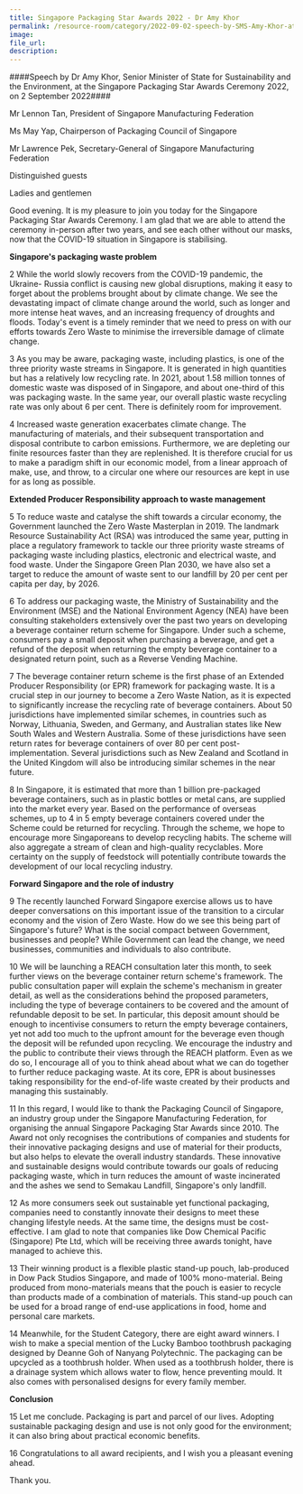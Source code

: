```yaml
---  
title: Singapore Packaging Star Awards 2022 - Dr Amy Khor  
permalink: /resource-room/category/2022-09-02-speech-by-SMS-Amy-Khor-at-Singapore-Packaging-Star-Awards-2022/
image:  
file_url:  
description:  
---  
```


####Speech by Dr Amy Khor, Senior Minister of State for Sustainability and the Environment, at the Singapore Packaging Star Awards Ceremony 2022, on 2 September 2022####

Mr Lennon Tan, President of Singapore Manufacturing Federation

Ms May Yap, Chairperson of Packaging Council of Singapore

Mr Lawrence Pek, Secretary-General of Singapore Manufacturing Federation

Distinguished guests

Ladies and gentlemen

Good evening. It is my pleasure to join you today for the Singapore Packaging Star Awards Ceremony. I am glad that we are able to attend the ceremony in-person after two years, and see each other without our masks, now that the COVID-19 situation in Singapore is stabilising.

**Singapore's packaging waste problem**

2 While the world slowly recovers from the COVID-19 pandemic, the Ukraine- Russia conflict is causing new global disruptions, making it easy to forget about the problems brought about by climate change. We see the devastating impact of climate change around the world, such as longer and more intense heat waves, and an increasing frequency of droughts and floods. Today's event is a timely reminder that we need to press on with our efforts towards Zero Waste to minimise the irreversible damage of climate change.

3 As you may be aware, packaging waste, including plastics, is one of the three priority waste streams in Singapore. It is generated in high quantities but has a relatively low recycling rate. In 2021, about 1.58 million tonnes of domestic waste was disposed of in Singapore, and about one-third of this was packaging waste. In the same year, our overall plastic waste recycling rate was only about 6 per cent. There is definitely room for improvement.

4 Increased waste generation exacerbates climate change. The manufacturing of materials, and their subsequent transportation and disposal contribute to carbon emissions. Furthermore, we are depleting our finite resources faster than they are replenished. It is therefore crucial for us to make a paradigm shift in our economic model, from a linear approach of make, use, and throw, to a circular one where our resources are kept in use for as long as possible.

**Extended Producer Responsibility approach to waste management**

5 To reduce waste and catalyse the shift towards a circular economy, the Government launched the Zero Waste Masterplan in 2019. The landmark Resource Sustainability Act (RSA) was introduced the same year, putting in place a regulatory framework to tackle our three priority waste streams of packaging waste including plastics, electronic and electrical waste, and food waste. Under the Singapore Green Plan 2030, we have also set a target to reduce the amount of waste sent to our landfill by 20 per cent per capita per day, by 2026.

6 To address our packaging waste, the Ministry of Sustainability and the Environment (MSE) and the National Environment Agency (NEA) have been consulting stakeholders extensively over the past two years on developing a beverage container return scheme for Singapore. Under such a scheme, consumers pay a small deposit when purchasing a beverage, and get a refund of the deposit when returning the empty beverage container to a designated return point, such as a Reverse Vending Machine.

7 The beverage container return scheme is the first phase of an Extended Producer Responsibility (or EPR) framework for packaging waste. It is a crucial step in our journey to become a Zero Waste Nation, as it is expected to significantly increase the recycling rate of beverage containers. About 50 jurisdictions have implemented similar schemes, in countries such as Norway, Lithuania, Sweden, and Germany, and Australian states like New South Wales and Western Australia. Some of these jurisdictions have seen return rates for beverage containers of over 80 per cent post-implementation. Several jurisdictions such as New Zealand and Scotland in the United Kingdom will also be introducing similar schemes in the near future.

8 In Singapore, it is estimated that more than 1 billion pre-packaged beverage containers, such as in plastic bottles or metal cans, are supplied into the market every year. Based on the performance of overseas schemes, up to 4 in 5 empty beverage containers covered under the Scheme could be returned for recycling. Through the scheme, we hope to encourage more Singaporeans to develop recycling habits. The scheme will also aggregate a stream of clean and high-quality recyclables. More certainty on the supply of feedstock will potentially contribute towards the development of our local recycling industry.

**Forward Singapore and the role of industry**

9 The recently launched Forward Singapore exercise allows us to have deeper conversations on this important issue of the transition to a circular economy and the vision of Zero Waste. How do we see this being part of Singapore's future? What is the social compact between Government, businesses and people? While Government can lead the change, we need businesses, communities and individuals to also contribute.

10 We will be launching a REACH consultation later this month, to seek further views on the beverage container return scheme's framework. The public consultation paper will explain the scheme's mechanism in greater detail, as well as the considerations behind the proposed parameters, including the type of beverage containers to be covered and the amount of refundable deposit to be set. In particular, this deposit amount should be enough to incentivise consumers to return the empty beverage containers, yet not add too much to the upfront amount for the beverage even though the deposit will be refunded upon recycling. We encourage the industry and the public to contribute their views through the REACH platform. Even as we do so, I encourage all of you to think ahead about what we can do together to further reduce packaging waste. At its core, EPR is about businesses taking responsibility for the end-of-life waste created by their products and managing this sustainably.

11 In this regard, I would like to thank the Packaging Council of Singapore, an industry group under the Singapore Manufacturing Federation, for organising the annual Singapore Packaging Star Awards since 2010. The Award not only recognises the contributions of companies and students for their innovative packaging designs and use of material for their products, but also helps to elevate the overall industry standards. These innovative and sustainable designs would contribute towards our goals of reducing packaging waste, which in turn reduces the amount of waste incinerated and the ashes we send to Semakau Landfill, Singapore's only landfill.

12 As more consumers seek out sustainable yet functional packaging, companies need to constantly innovate their designs to meet these changing lifestyle needs. At the same time, the designs must be cost-effective. I am glad to note that companies like Dow Chemical Pacific (Singapore) Pte Ltd, which will be receiving three awards tonight, have managed to achieve this.

13 Their winning product is a flexible plastic stand-up pouch, lab-produced in Dow Pack Studios Singapore, and made of 100% mono-material. Being produced from mono-materials means that the pouch is easier to recycle than products made of a combination of materials. This stand-up pouch can be used for a broad range of end-use applications in food, home and personal care markets.

14 Meanwhile, for the Student Category, there are eight award winners. I wish to make a special mention of the Lucky Bamboo toothbrush packaging designed by Deanne Goh of Nanyang Polytechnic. The packaging can be upcycled as a toothbrush holder. When used as a toothbrush holder, there is a drainage system which allows water to flow, hence preventing mould. It also comes with personalised designs for every family member.

**Conclusion**

15 Let me conclude. Packaging is part and parcel of our lives. Adopting sustainable packaging design and use is not only good for the environment; it can also bring about practical economic benefits.

16 Congratulations to all award recipients, and I wish you a pleasant evening ahead.

Thank you.

